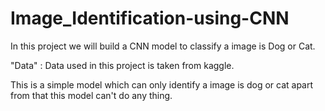 # Image_Identification-using-CNN

In this project we will build a CNN model to classify a image is Dog or Cat.

"Data" : Data used in this project is taken from kaggle.


This is a simple model which can only identify a image is dog or cat apart from that this model can't do any thing.
